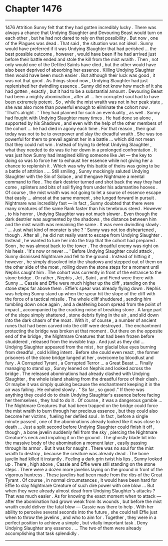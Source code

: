 
# Chapter 1476


---

1476 Attrition
Sunny felt that they had gotten incredibly lucky .
There was always a chance that Undying Slaughter and Devouring Beast would turn on each other , but he had not dared to rely on that possibility . But now , one of the Plagues was dead .
That said , the situation was not ideal . Sunny would have preferred if it was Undying Slaughter that had perished … the best possible outcome , however , would have been if he had arrived just before their battle ended and stole the kill from the mist wraith .
Then , not only would one of the Defiled Saints have died , but the other would have also been deprived of absorbing her essence . Killing Undying Slaughter then would have been much easier .
But although their luck was good , it was not that good .
As things stood now , Undying Slaughter had just replenished her dwindling essence . Sunny did not know how much of it she had gotten , exactly , but it had to be a substantial amount . Devouring Beast had been a mighty abomination , after all … her corrupted soul had to have been extremely potent .
So , while the mist wraith was not in her peak state , she was also more than powerful enough to eliminate the cohort now .
'That's alright . '
They had planned for such an eventuality , as well .
Sunny had fought with Undying Slaughter many times . He had done so alone , supported by his Shadows , and even with the help of the other members of the cohort … he had died in agony each time .
For that reason , their goal today was not to be to overpower and slay the dreadful wraith . She was too powerful for them to prevail against her in a battle … which did not mean that they could not win .
Instead of trying to defeat Undying Slaughter , what they needed to do was tie her down in a prolonged confrontation . It was just how Sunny had imagined killing someone like Jet — the key to doing so was to force her to exhaust her essence while not giving her a chance to replenish it .
Which was why this battle of theirs was going to be a battle of attrition .
… Still smiling , Sunny mockingly saluted Undying Slaughter with the Sin of Solace , and thengave Nightmare a mental command to flee .
The dark destrier turned and shot back the way they had come , splinters and bits of soil flying from under his adamantine hooves . Of course , the mist wraith was not going to let a source of essence escape that easily … almost at the same moment , she lunged forward in pursuit .
Nightmare was incredibly fast — in fact , Sunny doubted that there were many creatures of the same Rank faster than his tenebrous steed . However , to his horror , Undying Slaughter was not much slower . Even though the dark destrier was augmented by the shadows , the distance between him and the mist wraith was remaining the same . It was even dwindling slowly .
' ... Just what kind of monster is she ? '
Sunny was not too disheartened , though . After all , he did not really want to escape from Undying Slaughter . Instead , he wanted to lure her into the trap that the cohort had prepared .
Soon , he was almost back to the tower . The dreadful enemy was right on his heels .
'It's now or never … '
Before Undying Slaughter could attack , Sunny dismissed Nightmare and fell to the ground . Instead of hitting it , however , he simply dissolved into the shadows and stepped out of them on the other side of the moat , rolling down the stone steps for a moment until Nephis caught him .
The cohort was currently in front of the entrance to the stone bridge . Or rather , Nephis , Jet , Saint , and Fiend were there with Sunny …
Cassie and Effie were much higher up the cliff , standing on the stone steps far above them .
Effie's spear was already flying down .
Nephis was helping Sunny stand up when the spear hit the slope of the cliff with the force of a tactical missile . The whole cliff shuddered , sending him tumbling down once again , and a deafening boom spread from the point of impact , accompanied by the cracking noise of breaking stone .
A large part of the slope simply shattered , stone debris flying in the air , and slid down into the dark chasm of the moat . With it , of course , a number of ancient runes that had been carved into the cliff were destroyed .
The enchantment protecting the bridge was broken at that moment .
Out there on the opposite end of the bridge , the Nightmare Creatures that had been frozen before shuddered , released from the invisible trap .
And just as they did …
Undying Slaughter appeared from the mist , her glacial blue eyes burning from dreadful , cold killing intent .
Before she could even react , the former prisoners of the stone bridge lunged at her , overcome by bloodlust and fury . A Corrupted Tyrant , a Corrupted Terror … a Great Beast …
Finally managing to stand up , Sunny leaned on Nephis and looked across the bridge . The released abominations had already clashed with Undying Slaughter , the whole island shaking from the dreadful force of their clash .
Or maybe it was simply quaking because the enchantment keeping it in the air was failing .
He exhaled slowly .
" So far , so good ."
If there was anything they could do to drain Undying Slaughter's essence before facing her themselves , they had to do it . Of course , it was a dangerous gamble …
The Nightmare Creatures that had been trapped on the bridge could force the mist wraith to burn through her precious essence , but they could also become her victims , fueling her defiled soul .
In fact , before a single minute passed , one of the abominations already looked like it was close to death …
Just a split second before Undying Slaughter could finish it off , though , a bone javelin suddenly fell from the sky , piercing the Nightmare Creature's neck and impaling it on the ground . The ghostly blade bit into the massive body of the abomination a moment later , easily passing through its armor .
But it was for naught . There was no soul for the mist wraith to destroy , because the creature was already dead . The bone javelin had killed it instantly .
Feeling a dark grin twist his lips , Sunny looked up .
There , high above , Cassie and Effie were still standing on the stone steps . There were a dozen more javelins laying on the ground in front of the vigorous huntress .
These javelins had been made from the ribs of the Great Tyrant . Of course , in normal circumstances , it would have been hard for Effie to slay Nightmare Creature of such dire power with one blow …
But when they were already almost dead from Undying Slaughter's attacks ? That was much easier .
As for knowing the exact moment when to attack — after the abomination had grown weak from its wounds , but before the mist wraith could deliver the fatal blow — Cassie was there to help . With her ability to perceive several seconds into the future , she could tell Effie just when to throw the javelins , and who to aim for .
Together , they were in a perfect position to achieve a simple , but vitally important task .
Deny Undying Slaughter any essence .
… The two of them were already accomplishing that task splendidly .

---

